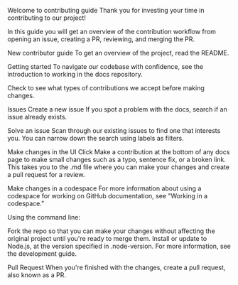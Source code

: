 Welcome to contributing guide
Thank you for investing your time in contributing to our project!

In this guide you will get an overview of the contribution workflow from opening an issue, creating a PR, reviewing, and merging the PR.

New contributor guide
To get an overview of the project, read the README. 

Getting started
To navigate our codebase with confidence, see the introduction to working in the docs repository.

Check to see what types of contributions we accept before making changes.

Issues
Create a new issue
If you spot a problem with the docs, search if an issue already exists.

Solve an issue
Scan through our existing issues to find one that interests you. You can narrow down the search using labels as filters.

Make changes in the UI
Click Make a contribution at the bottom of any docs page to make small changes such as a typo, sentence fix, or a broken link. This takes you to the .md file where you can make your changes and create a pull request for a review.

Make changes in a codespace
For more information about using a codespace for working on GitHub documentation, see "Working in a codespace."

Using the command line:

Fork the repo so that you can make your changes without affecting the original project until you're ready to merge them.
Install or update to Node.js, at the version specified in .node-version. For more information, see the development guide.

Pull Request
When you're finished with the changes, create a pull request, also known as a PR.
